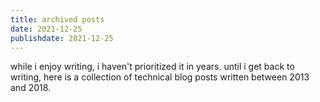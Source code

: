 ```yaml
---
title: archived posts
date: 2021-12-25
publishdate: 2021-12-25
---
```


while i enjoy writing, i haven't prioritized it in years. until i get back to writing, here is a collection of technical blog posts written between 2013 and 2018.